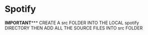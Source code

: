 # Spotify
******IMPORTANT*********
CREATE A src FOLDER INTO THE LOCAL spotify DIRECTORY THEN ADD ALL THE SOURCE FILES INTO src FOLDER
